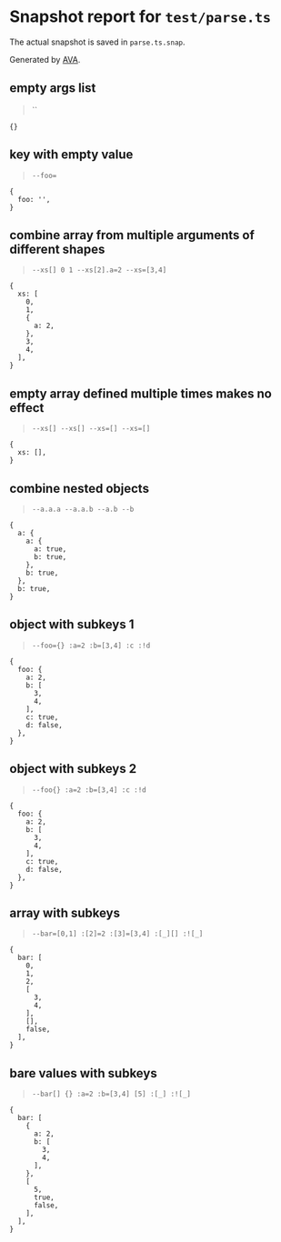 # Snapshot report for `test/parse.ts`

The actual snapshot is saved in `parse.ts.snap`.

Generated by [AVA](https://avajs.dev).

## empty args list

> ``

    {}

## key with empty value

> `--foo=`

    {
      foo: '',
    }

## combine array from multiple arguments of different shapes

> `--xs[] 0 1 --xs[2].a=2 --xs=[3,4]`

    {
      xs: [
        0,
        1,
        {
          a: 2,
        },
        3,
        4,
      ],
    }

## empty array defined multiple times makes no effect

> `--xs[] --xs[] --xs=[] --xs=[]`

    {
      xs: [],
    }

## combine nested objects

> `--a.a.a --a.a.b --a.b --b`

    {
      a: {
        a: {
          a: true,
          b: true,
        },
        b: true,
      },
      b: true,
    }

## object with subkeys 1

> `--foo={} :a=2 :b=[3,4] :c :!d`

    {
      foo: {
        a: 2,
        b: [
          3,
          4,
        ],
        c: true,
        d: false,
      },
    }

## object with subkeys 2

> `--foo{} :a=2 :b=[3,4] :c :!d`

    {
      foo: {
        a: 2,
        b: [
          3,
          4,
        ],
        c: true,
        d: false,
      },
    }

## array with subkeys

> `--bar=[0,1] :[2]=2 :[3]=[3,4] :[_][] :![_]`

    {
      bar: [
        0,
        1,
        2,
        [
          3,
          4,
        ],
        [],
        false,
      ],
    }

## bare values with subkeys

> `--bar[] {} :a=2 :b=[3,4] [5] :[_] :![_]`

    {
      bar: [
        {
          a: 2,
          b: [
            3,
            4,
          ],
        },
        [
          5,
          true,
          false,
        ],
      ],
    }
